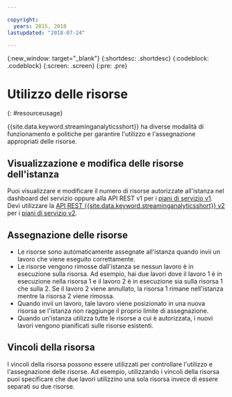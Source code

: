 ```yaml
---

copyright:
  years: 2015, 2018
lastupdated: "2018-07-24"

---
```


<!-- Attribute definitions -->
{:new_window: target="_blank"}
{:shortdesc: .shortdesc}
{:codeblock: .codeblock}
{:screen: .screen}
{:pre: .pre}


# Utilizzo delle risorse
{: #resourceusage}

{{site.data.keyword.streaminganalyticsshort}} ha diverse modalità di funzionamento e politiche per garantire l'utilizzo e l'assegnazione appropriati delle risorse.

## Visualizzazione e modifica delle risorse dell'istanza
Puoi visualizzare e modificare il numero di risorse autorizzate all'istanza nel dashboard del servizio oppure alla API REST v1 per i [piani di servizio v1](/docs/services/StreamingAnalytics/service_plans.html). Devi utilizzare la [API REST {{site.data.keyword.streaminganalyticsshort}} v2](https://console.bluemix.net/apidocs/streaming-analytics-v2-streaming-analytics-v2#get-a-streaming-analytics-instance) per i [piani di servizio v2](/docs/services/StreamingAnalytics/service_plans.html).

## Assegnazione delle risorse
- Le risorse sono automaticamente assegnate all'istanza quando invii un lavoro che viene eseguito correttamente.
- Le risorse vengono rimosse dall'istanza se nessun lavoro è in esecuzione sulla risorsa. Ad esempio, hai due lavori dove il lavoro 1 è in esecuzione nella risorsa 1 e il lavoro 2 è in esecuzione sia sulla risorsa 1 che sulla 2. Se il lavoro 2 viene annullato, la risorsa 1 rimane nell'istanza mentre la risorsa 2 viene rimossa.
- Quando invii un lavoro, tale lavoro viene posizionato in una nuova risorsa se l'istanza non raggiunge il proprio limite di assegnazione.
- Quando un'istanza utilizza tutte le risorse a cui è autorizzata, i nuovi lavori vengono pianificati sulle risorse esistenti.

## Vincoli della risorsa

I vincoli della risorsa possono essere utilizzati per controllare l'utilizzo e l'assegnazione delle risorse. Ad esempio, utilizzando i vincoli della risorsa puoi specificare che due lavori utilizzino una sola risorsa invece di essere separati su due risorse.
